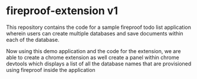 # fireproof-extension v1
This repository contains the code for a sample fireproof todo list application wherein users can create multiple databases and save documents within each of the database.

Now using this demo application and the code for the extension, we are able to create a chrome extension as well create a panel within chrome devtools which displays a list of all the database names that are provisioned
using fireproof inside the application
